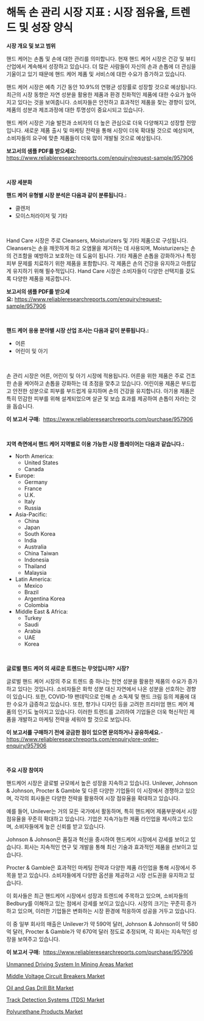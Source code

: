 <p><h1>해독 손 관리 시장 지표 : 시장 점유율, 트렌드 및 성장 양식</h1></p><p><strong>시장 개요 및 보고 범위</strong></p>
<p><p>핸드 케어는 손톱 및 손에 대한 관리를 의미합니다. 현재 핸드 케어 시장은 건강 및 뷰티 산업에서 계속해서 성장하고 있습니다. 더 많은 사람들이 자신의 손과 손톱에 더 관심을 기울이고 있기 때문에 핸드 케어 제품 및 서비스에 대한 수요가 증가하고 있습니다.</p><p>핸드 케어 시장은 예측 기간 동안 10.9%의 연평균 성장률로 성장할 것으로 예상됩니다. 최근의 시장 동향은 자연 성분을 활용한 제품과 환경 친화적인 제품에 대한 수요가 높아지고 있다는 것을 보여줍니다. 소비자들은 안전하고 효과적인 제품을 찾는 경향이 있어, 제품의 성분과 제조과정에 대한 투명성이 중요시되고 있습니다.</p><p>핸드 케어 시장은 기술 발전과 소비자의 더 높은 관심으로 더욱 다양해지고 성장할 전망입니다. 새로운 제품 출시 및 마케팅 전략을 통해 시장이 더욱 확대될 것으로 예상되며, 소비자들의 요구에 맞춘 제품들이 더욱 많이 개발될 것으로 예상됩니다.</p></p>
<p><strong>보고서의 샘플 PDF를 받으세요:</strong> <a href="https://www.reliableresearchreports.com/enquiry/request-sample/957906">https://www.reliableresearchreports.com/enquiry/request-sample/957906</a></p>
<p>&nbsp;</p>
<p><strong>시장 세분화</strong></p>
<p><strong>핸드 케어 유형별 시장 분석은 다음과 같이 분류됩니다.:</strong></p>
<p><ul><li>클렌저</li><li>모이스처라이저 및 기타</li></ul></p>
<p>&nbsp;</p>
<p><p>Hand Care 시장은 주로 Cleansers, Moisturizers 및 기타 제품으로 구성됩니다. Cleansers는 손을 깨끗하게 하고 오염물을 제거하는 데 사용되며, Moisturizers는 손의 건조함을 예방하고 보호하는 데 도움이 됩니다. 기타 제품은 손톱을 강화하거나 특정 피부 문제를 치료하기 위한 제품을 포함합니다. 각 제품은 손의 건강을 유지하고 아름답게 유지하기 위해 필수적입니다. Hand Care 시장은 소비자들이 다양한 선택지를 갖도록 다양한 제품을 제공합니다.</p></p>
<p><strong>보고서의 샘플 PDF를 받으세요:</strong>&nbsp;<a href="https://www.reliableresearchreports.com/enquiry/request-sample/957906">https://www.reliableresearchreports.com/enquiry/request-sample/957906</a></p>
<p>&nbsp;</p>
<p><strong> 핸드 케어 응용 분야별 시장 산업 조사는 다음과 같이 분류됩니다.:</strong></p>
<p><ul><li>어른</li><li>어린이 및 아기</li></ul></p>
<p>&nbsp;</p>
<p><p>손 관리 시장은 어른, 어린이 및 아기 시장에 적용됩니다. 어른을 위한 제품은 주로 건조한 손을 케어하고 손톱을 강화하는 데 초점을 맞추고 있습니다. 어린이용 제품은 부드럽고 안전한 성분으로 피부를 부드럽게 유지하며 손의 건강을 유지합니다. 아기용 제품은 특히 민감한 피부를 위해 설계되었으며 살균 및 보습 효과를 제공하여 손톱이 자라는 것을 돕습니다.</p></p>
<p><strong>이 보고서 구매:</strong>&nbsp; <a href="https://www.reliableresearchreports.com/purchase/957906">https://www.reliableresearchreports.com/purchase/957906</a></p>
<p>&nbsp;</p>
<p><strong>지역 측면에서 핸드 케어 지역별로 이용 가능한 시장 플레이어는 다음과 같습니다.:</strong></p>
<p><ul>
    <li>
        North America:
        <ul>
            <li>United States</li>
            <li>Canada</li>
        </ul>
    </li>
    <li>
        Europe:
        <ul>
            <li>Germany</li>
            <li>France</li>
            <li>U.K.</li>
            <li>Italy</li>
            <li>Russia</li>
        </ul>
    </li>
    <li>
        Asia-Pacific:
        <ul>
            <li>China</li>
            <li>Japan</li>
            <li>South Korea</li>
            <li>India</li>
            <li>Australia</li>
            <li>China Taiwan</li>
            <li>Indonesia</li>
            <li>Thailand</li>
            <li>Malaysia</li>
        </ul>
    </li>
    <li>
        Latin America:
        <ul>
            <li>Mexico</li>
            <li>Brazil</li>
            <li>Argentina Korea</li>
            <li>Colombia</li>
        </ul>
    </li>
    <li>
        Middle East & Africa:
        <ul>
            <li>Turkey</li>
            <li>Saudi</li>
            <li>Arabia</li>
            <li>UAE</li>
            <li>Korea</li>
        </ul>
    </li>
    </ul></p>
<p>&nbsp;</p>
<p><strong>글로벌 핸드 케어 의 새로운 트렌드는 무엇입니까? 시장?</strong></p>
<p><p>글로벌 핸드 케어 시장의 주요 트렌드 중 하나는 천연 성분을 활용한 제품의 수요가 증가하고 있다는 것입니다. 소비자들은 화학 성분 대신 자연에서 나온 성분을 선호하는 경향이 있습니다. 또한, COVID-19 팬데믹으로 인해 손 소독제 및 핸드 크림 등의 제품에 대한 수요가 급증하고 있습니다. 또한, 향기나 디자인 등을 고려한 프리미엄 핸드 케어 제품의 인기도 높아지고 있습니다. 이러한 트렌드를 고려하여 기업들은 더욱 혁신적인 제품을 개발하고 마케팅 전략을 세워야 할 것으로 보입니다.</p></p>
<p><strong>이 보고서를 구매하기 전에 궁금한 점이 있으면 문의하거나 공유하세요.</strong>- <a href="https://www.reliableresearchreports.com/enquiry/pre-order-enquiry/957906">https://www.reliableresearchreports.com/enquiry/pre-order-enquiry/957906</a></p>
<p>&nbsp;</p>
<p><strong>주요 시장 참여자</strong></p>
<p><p>핸드케어 시장은 글로벌 규모에서 높은 성장을 지속하고 있습니다. Unilever, Johnson & Johnson, Procter & Gamble 및 다른 다양한 기업들이 이 시장에서 경쟁하고 있으며, 각각의 회사들은 다양한 전략을 활용하여 시장 점유율을 확대하고 있습니다.</p><p>예를 들어, Unilever는 거의 모든 국가에서 활동하며, 특히 핸드케어 제품부문에서 시장 점유율을 꾸준히 확대하고 있습니다. 기업은 지속가능한 제품 라인업을 제시하고 있으며, 소비자들에게 높은 신뢰를 받고 있습니다.</p><p>Johnson & Johnson은 품질과 혁신을 중시하여 핸드케어 시장에서 강세를 보이고 있습니다. 회사는 지속적인 연구 및 개발을 통해 최신 기술과 효과적인 제품을 선보이고 있습니다.</p><p>Procter & Gamble은 효과적인 마케팅 전략과 다양한 제품 라인업을 통해 시장에서 주목을 받고 있습니다. 소비자들에게 다양한 옵션을 제공하고 시장 선도권을 유지하고 있습니다.</p><p>이 회사들은 최근 핸드케어 시장에서 성장과 트렌드에 주목하고 있으며, 소비자들의 Bedbury를 이해하고 있는 점에서 강세를 보이고 있습니다. 시장의 크기는 꾸준히 증가하고 있으며, 이러한 기업들은 변화하는 시장 환경에 적응하여 성공을 거두고 있습니다.</p><p>이 중 일부 회사의 매출은 Unilever가 약 590억 달러, Johnson & Johnson이 약 580억 달러, Procter & Gamble가 약 670억 달러 정도로 추정되며, 각 회사는 지속적인 성장을 보여주고 있습니다.</p></p>
<p><strong>이 보고서 구매:</strong>&nbsp;&nbsp;<a href="https://www.reliableresearchreports.com/purchase/957906">https://www.reliableresearchreports.com/purchase/957906</a></p>
<p><p><a href="https://issuu.com/reportprime-2/docs/unmanned-driving-system-in-mining-areas-market-siz">Unmanned Driving System In Mining Areas Market</a></p><p><a href="https://github.com/khayangel/Market-Research-Report-List-2/blob/main/middle-voltage-circuit-breakers-market.md">Middle Voltage Circuit Breakers Market</a></p><p><a href="https://view.publitas.com/reportprime-1/insights-into-oil-and-gas-drill-bit-market-size-analysing-market-share-trends-and-growth-from-2024-to-2031/">Oil and Gas Drill Bit Market</a></p><p><a href="https://issuu.com/reportprime-2/docs/track-detection-systems-tds-market-size-2030.pptx">Track Detection Systems (TDS) Market</a></p><p><a href="https://extreme-scabiosa-c81.notion.site/Polyurethane-Products-Market-Size-Market-Share-and-Global-Market-Analysis-Report-2024-2031-59ff15d463d242d5b44a300582dd5dca">Polyurethane Products Market</a></p></p>
